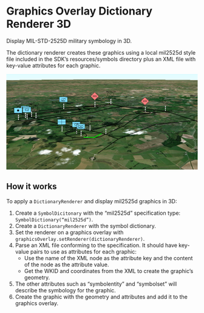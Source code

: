 # Graphics Overlay Dictionary Renderer 3D

Display MIL-STD-2525D military symbology in 3D.

The dictionary renderer creates these graphics using a local mil2525d
style file included in the SDK’s resources/symbols directory plus an XML
file with key-value attributes for each graphic.

![](GraphicsOverlayDictionaryRenderer3D.png)

## How it works

To apply a `DictionaryRenderer` and display mil2525d graphics in 3D:

1.  Create a `SymbolDicitonary` with the “mil2525d” specification type:
    `SymbolDictionary(“mil2525d”)`.
2.  Create a `DictionaryRenderer` with the symbol dictionary.
3.  Set the renderer on a graphics overlay with
    `graphicsOverlay.setRenderer(dictionaryRenderer)`.
4.  Parse an XML file conforming to the specification. It should have
    key-value pairs to use as attributes for each graphic:
      - Use the name of the XML node as the attribute key and the
        content of the node as the attribute value.
      - Get the WKID and coordinates from the XML to create the
        graphic’s geometry.
5.  The other attributes such as “symbolentity” and “symbolset” will
    describe the symbology for the graphic.
6.  Create the graphic with the geometry and attributes and add it to
    the graphics overlay.
